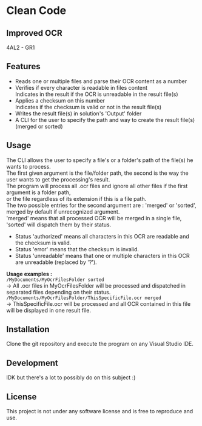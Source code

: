 # Clean Code
## Improved OCR

4AL2 - GR1

## Features

- Reads one or multiple files and parse their OCR content as a number
- Verifies if every character is readable in files content  
  Indicates in the result if the OCR is unreadable in the result file(s)
- Applies a checksum on this number  
  Indicates if the checksum is valid or not in the result file(s)
- Writes the result file(s) in solution's 'Output' folder
- A CLI for the user to specify the path and way to create the result file(s) (merged or sorted)

## Usage

The CLI allows the user to specify a file's or a folder's path of the file(s) he wants to process.  
The first given argument is the file/folder path, the second is the way the user wants to get the processing's result.  
The program will process all .ocr files and ignore all other files if the first argument is a folder path,  
or the file regardless of its extension if this is a file path.  
The two possible entries for the second argument are : 'merged' or 'sorted', merged by default if unrecognized argument.  
'merged' means that all processed OCR will be merged in a single file, 'sorted' will dispatch them by their status.  

- Status 'authorized' means all characters in this OCR are readable and the checksum is valid.
- Status 'error' means that the checksum is invalid.
- Status 'unreadable' means that one or multiple characters in this OCR are unreadable (replaced by '?').


**Usage examples :**  
```/MyDocuments/MyOcrFilesFolder sorted```  
-> All .ocr files in MyOcrFilesFolder will be processed and dispatched in separated files depending on their status.  
```/MyDocuments/MyOcrFilesFolder/ThisSpecificFile.ocr merged```  
-> ThisSpecificFile.ocr will be processed and all OCR contained in this file will be displayed in one result file.  

## Installation

Clone the git repository and execute the program on any Visual Studio IDE.

## Development

IDK but there's a lot to possibly do on this subject :)

## License

This project is not under any software license and is free to reproduce and use.